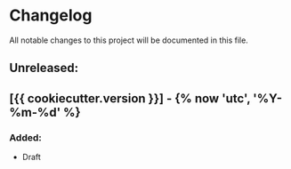 # Changelog

All notable changes to this project will be documented in this file.

## Unreleased:

## [{{ cookiecutter.version }}] - {% now 'utc', '%Y-%m-%d' %}

### Added:
- Draft
